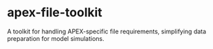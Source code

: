 # apex-file-toolkit
A toolkit for handling APEX-specific file requirements, simplifying data preparation for model simulations.
